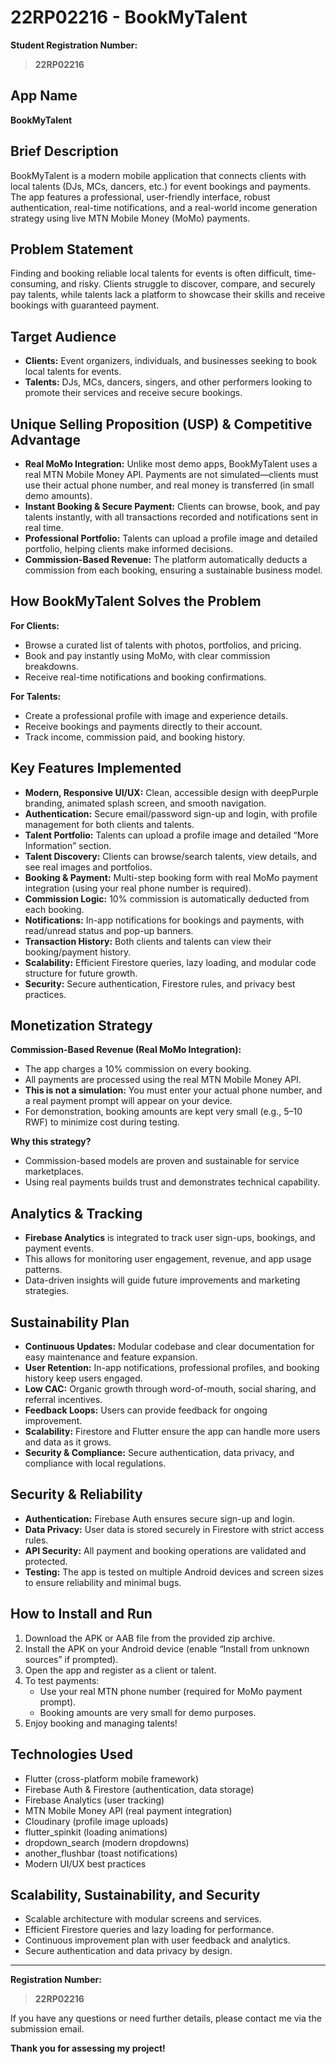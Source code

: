 # 22RP02216 - BookMyTalent

**Student Registration Number:**

> **22RP02216**

## App Name
**BookMyTalent**

## Brief Description
BookMyTalent is a modern mobile application that connects clients with local talents (DJs, MCs, dancers, etc.) for event bookings and payments. The app features a professional, user-friendly interface, robust authentication, real-time notifications, and a real-world income generation strategy using live MTN Mobile Money (MoMo) payments.

## Problem Statement
Finding and booking reliable local talents for events is often difficult, time-consuming, and risky. Clients struggle to discover, compare, and securely pay talents, while talents lack a platform to showcase their skills and receive bookings with guaranteed payment.

## Target Audience
- **Clients:** Event organizers, individuals, and businesses seeking to book local talents for events.
- **Talents:** DJs, MCs, dancers, singers, and other performers looking to promote their services and receive secure bookings.

## Unique Selling Proposition (USP) & Competitive Advantage
- **Real MoMo Integration:** Unlike most demo apps, BookMyTalent uses a real MTN Mobile Money API. Payments are not simulated—clients must use their actual phone number, and real money is transferred (in small demo amounts).
- **Instant Booking & Secure Payment:** Clients can browse, book, and pay talents instantly, with all transactions recorded and notifications sent in real time.
- **Professional Portfolio:** Talents can upload a profile image and detailed portfolio, helping clients make informed decisions.
- **Commission-Based Revenue:** The platform automatically deducts a commission from each booking, ensuring a sustainable business model.

## How BookMyTalent Solves the Problem
**For Clients:**
- Browse a curated list of talents with photos, portfolios, and pricing.
- Book and pay instantly using MoMo, with clear commission breakdowns.
- Receive real-time notifications and booking confirmations.

**For Talents:**
- Create a professional profile with image and experience details.
- Receive bookings and payments directly to their account.
- Track income, commission paid, and booking history.

## Key Features Implemented
- **Modern, Responsive UI/UX:** Clean, accessible design with deepPurple branding, animated splash screen, and smooth navigation.
- **Authentication:** Secure email/password sign-up and login, with profile management for both clients and talents.
- **Talent Portfolio:** Talents can upload a profile image and detailed “More Information” section.
- **Talent Discovery:** Clients can browse/search talents, view details, and see real images and portfolios.
- **Booking & Payment:** Multi-step booking form with real MoMo payment integration (using your real phone number is required).
- **Commission Logic:** 10% commission is automatically deducted from each booking.
- **Notifications:** In-app notifications for bookings and payments, with read/unread status and pop-up banners.
- **Transaction History:** Both clients and talents can view their booking/payment history.
- **Scalability:** Efficient Firestore queries, lazy loading, and modular code structure for future growth.
- **Security:** Secure authentication, Firestore rules, and privacy best practices.

## Monetization Strategy
**Commission-Based Revenue (Real MoMo Integration):**
- The app charges a 10% commission on every booking.
- All payments are processed using the real MTN Mobile Money API.
- **This is not a simulation:** You must enter your actual phone number, and a real payment prompt will appear on your device.
- For demonstration, booking amounts are kept very small (e.g., 5–10 RWF) to minimize cost during testing.

**Why this strategy?**
- Commission-based models are proven and sustainable for service marketplaces.
- Using real payments builds trust and demonstrates technical capability.

## Analytics & Tracking
- **Firebase Analytics** is integrated to track user sign-ups, bookings, and payment events.
- This allows for monitoring user engagement, revenue, and app usage patterns.
- Data-driven insights will guide future improvements and marketing strategies.

## Sustainability Plan
- **Continuous Updates:** Modular codebase and clear documentation for easy maintenance and feature expansion.
- **User Retention:** In-app notifications, professional profiles, and booking history keep users engaged.
- **Low CAC:** Organic growth through word-of-mouth, social sharing, and referral incentives.
- **Feedback Loops:** Users can provide feedback for ongoing improvement.
- **Scalability:** Firestore and Flutter ensure the app can handle more users and data as it grows.
- **Security & Compliance:** Secure authentication, data privacy, and compliance with local regulations.

## Security & Reliability
- **Authentication:** Firebase Auth ensures secure sign-up and login.
- **Data Privacy:** User data is stored securely in Firestore with strict access rules.
- **API Security:** All payment and booking operations are validated and protected.
- **Testing:** The app is tested on multiple Android devices and screen sizes to ensure reliability and minimal bugs.

## How to Install and Run
1. Download the APK or AAB file from the provided zip archive.
2. Install the APK on your Android device (enable “Install from unknown sources” if prompted).
3. Open the app and register as a client or talent.
4. To test payments:
   - Use your real MTN phone number (required for MoMo payment prompt).
   - Booking amounts are very small for demo purposes.
5. Enjoy booking and managing talents!

## Technologies Used
- Flutter (cross-platform mobile framework)
- Firebase Auth & Firestore (authentication, data storage)
- Firebase Analytics (user tracking)
- MTN Mobile Money API (real payment integration)
- Cloudinary (profile image uploads)
- flutter_spinkit (loading animations)
- dropdown_search (modern dropdowns)
- another_flushbar (toast notifications)
- Modern UI/UX best practices

## Scalability, Sustainability, and Security
- Scalable architecture with modular screens and services.
- Efficient Firestore queries and lazy loading for performance.
- Continuous improvement plan with user feedback and analytics.
- Secure authentication and data privacy by design.

---

**Registration Number:**

> **22RP02216**

If you have any questions or need further details, please contact me via the submission email.

**Thank you for assessing my project!** 
